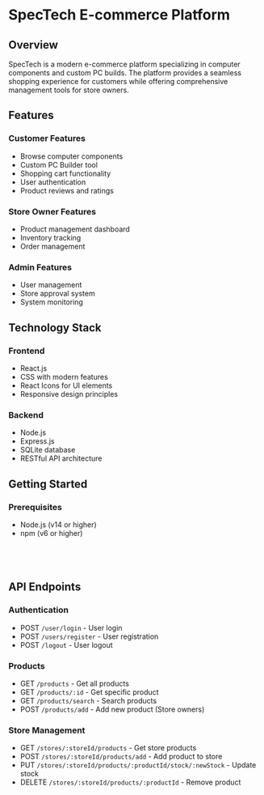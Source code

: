 # SpecTech E-commerce Platform

## Overview
SpecTech is a modern e-commerce platform specializing in computer components and custom PC builds. The platform provides a seamless shopping experience for customers while offering comprehensive management tools for store owners.

## Features

### Customer Features
- Browse  computer components
- Custom PC Builder tool
- Shopping cart functionality
- User authentication
- Product reviews and ratings

### Store Owner Features
- Product management dashboard
- Inventory tracking
- Order management

### Admin Features
- User management
- Store approval system
- System monitoring

## Technology Stack

### Frontend
- React.js
- CSS with modern features
- React Icons for UI elements
- Responsive design principles

### Backend
- Node.js
- Express.js
- SQLite database
- RESTful API architecture

## Getting Started

### Prerequisites
- Node.js (v14 or higher)
- npm (v6 or higher)

```




```

## API Endpoints

### Authentication
- POST `/user/login` - User login
- POST `/users/register` - User registration
- POST `/logout` - User logout

### Products
- GET `/products` - Get all products
- GET `/products/:id` - Get specific product
- GET `/products/search` - Search products
- POST `/products/add` - Add new product (Store owners)

### Store Management
- GET `/stores/:storeId/products` - Get store products
- POST `/stores/:storeId/products/add` - Add product to store
- PUT `/stores/:storeId/products/:productId/stock/:newStock` - Update stock
- DELETE `/stores/:storeId/products/:productId` - Remove product


